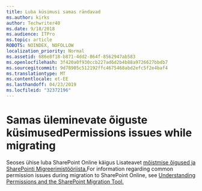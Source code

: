 ```yaml
---
title: Luba küsimusi samas rändavad
ms.author: kirks
author: Techwriter40
ms.date: 9/18/2018
ms.audience: ITPro
ms.topic: article
ROBOTS: NOINDEX, NOFOLLOW
localization_priority: Normal
ms.assetid: 686e8f18-b871-4dd2-864f-8562947ab583
ms.openlocfilehash: 3f420a0f930ccb227ad6d2b4b88a9726627bbdb7
ms.sourcegitcommit: 9d78905c512192ffc4675468abd2efc5f2e4baf4
ms.translationtype: MT
ms.contentlocale: et-EE
ms.lasthandoff: 04/23/2019
ms.locfileid: "32372196"
---
```

# <a name="permissions-issues-while-migrating"></a><span data-ttu-id="197ed-102">Samas üleminevate õiguste küsimused</span><span class="sxs-lookup"><span data-stu-id="197ed-102">Permissions issues while migrating</span></span>

<span data-ttu-id="197ed-103">Seoses ühise luba SharePoint Online käigus Lisateavet [mõistmise õigused ja SharePointi Migreerimistööriista.](https://go.microsoft.com/fwlink/?linkid=2019753)</span><span class="sxs-lookup"><span data-stu-id="197ed-103">For information regarding common permission issues during migration to SharePoint Online, see [Understanding Permissions and the SharePoint Migration Tool.](https://go.microsoft.com/fwlink/?linkid=2019753)</span></span>
  


